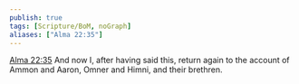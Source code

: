 ```yaml
---
publish: true
tags: [Scripture/BoM, noGraph]
aliases: ["Alma 22:35"]
---
```

[Alma 22:35](https://churchofjesuschrist.org/study/scriptures/bofm/alma/22?lang=eng&id=p35#p35) And now I, after having said this, return again to the account of Ammon and Aaron, Omner and Himni, and their brethren.




